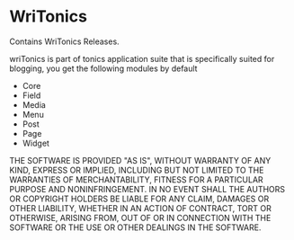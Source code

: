 # WriTonics
Contains WriTonics Releases.

wriTonics is part of tonics application suite that is specifically suited for blogging, you get the following modules by default

- Core
- Field
- Media
- Menu
- Post
- Page
- Widget

THE SOFTWARE IS PROVIDED "AS IS", WITHOUT WARRANTY OF ANY KIND, EXPRESS OR IMPLIED, INCLUDING BUT NOT LIMITED TO THE WARRANTIES OF MERCHANTABILITY, FITNESS FOR A PARTICULAR PURPOSE AND NONINFRINGEMENT. IN NO EVENT SHALL THE AUTHORS OR COPYRIGHT HOLDERS BE LIABLE FOR ANY CLAIM, DAMAGES OR OTHER LIABILITY, WHETHER IN AN ACTION OF CONTRACT, TORT OR OTHERWISE, ARISING FROM, OUT OF OR IN CONNECTION WITH THE SOFTWARE OR THE USE OR OTHER DEALINGS IN THE SOFTWARE.
